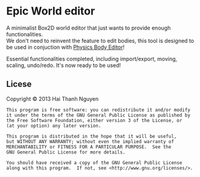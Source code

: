 Epic World editor
================
A minimalist Box2D world editor that just wants to provide enough functionalities.  
We don't need to reinvent the feature to edit bodies, this tool is designed to be used in conjuction with [Physics Body Editor](http://code.google.com/p/box2d-editor/)!  
  
Essential functionalities completed, including import/export, moving, scaling, undo/redo. It's now ready to be used!

Licese  
-------
 Copyright  © 2013 Hai Thanh Nguyen

    This program is free software: you can redistribute it and/or modify
    it under the terms of the GNU General Public License as published by
    the Free Software Foundation, either version 3 of the License, or
    (at your option) any later version.

    This program is distributed in the hope that it will be useful,
    but WITHOUT ANY WARRANTY; without even the implied warranty of
    MERCHANTABILITY or FITNESS FOR A PARTICULAR PURPOSE.  See the
    GNU General Public License for more details.

    You should have received a copy of the GNU General Public License
    along with this program.  If not, see <http://www.gnu.org/licenses/>.
